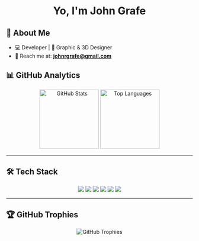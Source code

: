 <h1 align="center">Yo, I'm John Grafe</h1>

## 🎨 About Me
- 💻 Developer | 🎨 Graphic & 3D Designer
- 📧 Reach me at: **johnrgrafe@gmail.com**

## 📊 GitHub Analytics

<p align="center">
  <img src="https://github-readme-stats.vercel.app/api?username=imdyingdev&show_icons=true&theme=radical" alt="GitHub Stats" height="160"/>
  <img src="https://github-readme-stats.vercel.app/api/top-langs/?username=imdyingdev&layout=compact&theme=radical" alt="Top Languages" height="160"/>
</p>

---

## 🛠 Tech Stack

<p align="center">
  <img src="https://img.shields.io/badge/-JavaScript-F7DF1E?style=for-the-badge&logo=javascript&logoColor=000"/>
  <img src="https://img.shields.io/badge/-PHP-777BB4?style=for-the-badge&logo=php&logoColor=white"/>
  <img src="https://img.shields.io/badge/-TypeScript-3178C6?style=for-the-badge&logo=typescript&logoColor=white"/>
  <img src="https://img.shields.io/badge/-CSS3-1572B6?style=for-the-badge&logo=css3&logoColor=white"/>
  <img src="https://img.shields.io/badge/-HTML5-E34F26?style=for-the-badge&logo=html5&logoColor=white"/>
  <img src="https://img.shields.io/badge/-VB.NET-512BD4?style=for-the-badge&logo=dotnet&logoColor=white"/>
</p>

---

## 🏆 GitHub Trophies

<p align="center">
  <img src="https://github-profile-trophy.vercel.app/?username=imdyingdev&theme=onedark&no-frame=true&no-bg=true&row=1&column=6" alt="GitHub Trophies"/>
</p>
